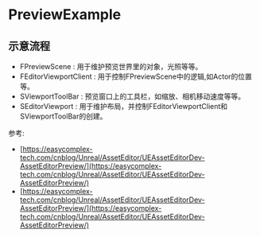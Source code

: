 # PreviewExample

## 示意流程

* FPreviewScene : 用于维护预览世界里的对象，光照等等。
* FEditorViewportClient : 用于控制FPreviewScene中的逻辑,如Actor的位置等。
* SViewportToolBar : 预览窗口上的工具栏，如缩放、相机移动速度等等。
* SEditorViewport : 用于维护布局，并控制FEditorViewportClient和SViewportToolBar的创建。

参考:
* [https://easycomplex-tech.com/cnblog/Unreal/AssetEditor/UEAssetEditorDev-AssetEditorPreview/](https://easycomplex-tech.com/cnblog/Unreal/AssetEditor/UEAssetEditorDev-AssetEditorPreview/)
* [https://easycomplex-tech.com/cnblog/Unreal/AssetEditor/UEAssetEditorDev-AssetEditorPreview/](https://easycomplex-tech.com/cnblog/Unreal/AssetEditor/UEAssetEditorDev-AssetEditorPreview/)


